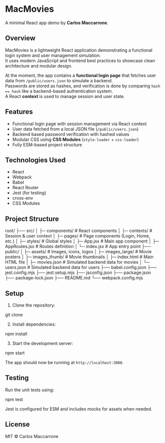 # MacMovies

A minimal React app demo by **Carlos Maccarrone**.

## Overview

MacMovies is a lightweight React application demonstrating a functional login system and user management simulation.  
It uses modern JavaScript and frontend best practices to showcase clean architecture and modular design.

At the moment, the app contains a **functional login page** that fetches user data from `/public/users.json` to simulate a backend.  
Passwords are stored as hashes, and verification is done by comparing `hash == hash` like a backend-based authentication system.  
A React **context** is used to manage session and user state.

## Features

- Functional login page with session management via React context
- User data fetched from a local JSON file (`/public/users.json`)
- Backend based password verification with hashed values
- Modular CSS using **CSS Modules** (`style-loader` + `css-loader`)
- Fully ESM-based project structure

## Technologies Used

- React  
- Webpack  
- Babel  
- React Router  
- Jest (for testing)  
- cross-env  
- CSS Modules  

## Project Structure

root/
├── src/
│   ├─ components/      # React components
│   ├─ contexts/        # Session & user context
│   ├─ pages/           # Page components (Login, Home, etc.)
│   ├─ styles/          # Global styles
│   ├─ App.jsx          # Main app component
│   ├─ AppRoutes.jsx    # Routes definition
│   └─ index.jsx        # App entry point
├── public/
│   ├─ assets/          # Images, icons, logos
│   ├─ images_large/    # Movie posters
│   ├─ images_thumb/    # Movie thumbnails
│   ├─ index.html       # Main HTML file
│   ├─ movies.json      # Simulated backend data for movies
│   └─ users.json       # Simulated backend data for users
├── babel.config.json
├── jest.config.mjs
├── jest.setup.mjs
├── jsconfig.json
├── package.json
├── package-lock.json
├── README.md
└── webpack.config.mjs


## Setup

1. Clone the repository:

git clone <repo-url>

2. Install dependencies:

npm install

3. Start the development server:

npm start

The app should now be running at `http://localhost:3000`.


## Testing

Run the unit tests using:

npm test

Jest is configured for ESM and includes mocks for assets when needed.


## License

MIT © Carlos Maccarrone
